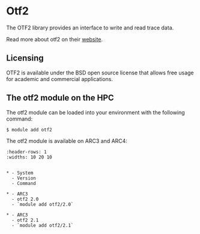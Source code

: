 # Otf2

The OTF2 library provides an interface to write and read trace data.



Read more about otf2 on their [website](https://scorepci.pages.jsc.fz-juelich.de/otf2-pipelines/doc.r4703/index.html).





## Licensing 

OTF2 is available under the BSD open source license that allows free usage for academic and commercial applications.



## The otf2 module on the HPC

The otf2 module can be loaded into your environment with the following command:

```bash
$ module add otf2
```

The otf2 module is available on ARC3 and ARC4:

```{list-table}
:header-rows: 1
:widths: 10 20 10


* - System
  - Version
  - Command

* - ARC3
  - otf2 2.0
  - `module add otf2/2.0`

* - ARC3
  - otf2 2.1
  - `module add otf2/2.1`

```